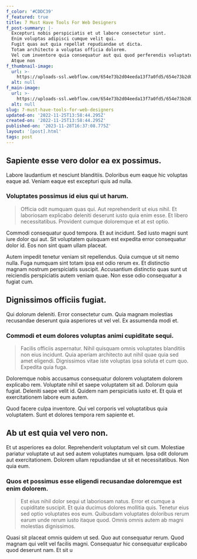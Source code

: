 ```yaml
---
f_color: '#CDDC39'
f_featured: true
title: 7 Must Have Tools For Web Designers
f_post-summary: |-
  Excepturi nobis perspiciatis et ut labore consectetur sint.
  Enim voluptas adipisci cumque velit qui.
  Fugit quas aut quia repellat repudiandae ut dicta.
  Totam architecto a voluptas officia dolorem.
  Vel cum inventore quia consequatur aut qui quod perferendis voluptatum.
  Atque non
f_thumbnail-image:
  url: >-
    https://uploads-ssl.webflow.com/654e73b2d04eeda13f7a0fd5/654e73b2d04eeda13f7a0fdc_1669384715409-image5.jpg
  alt: null
f_main-image:
  url: >-
    https://uploads-ssl.webflow.com/654e73b2d04eeda13f7a0fd5/654e73b2d04eeda13f7a0fda_1669384715368-image9.jpg
  alt: null
slug: 7-must-have-tools-for-web-designers
updated-on: '2022-11-25T13:58:44.295Z'
created-on: '2022-11-25T13:58:44.295Z'
published-on: '2023-11-28T16:37:08.775Z'
layout: '[post].html'
tags: post
---
```


Sapiente esse vero dolor ea ex possimus.
----------------------------------------

Labore laudantium et nesciunt blanditiis. Doloribus eum eaque hic voluptas eaque ad. Veniam eaque est excepturi quis ad nulla.

### Voluptates possimus id eius qui ut harum.

> Officia odit numquam quas qui. Aut reprehenderit ut eius nihil. Et laboriosam explicabo deleniti deserunt iusto quia enim esse. Et libero necessitatibus. Provident cumque doloremque et at est optio.

Commodi consequatur quod tempora. Et aut incidunt. Sed iusto magni sunt iure dolor qui aut. Sit voluptatem quisquam est expedita error consequatur dolor id. Eos non sint quam ullam placeat.

Autem impedit tenetur veniam sit repellendus. Quia cumque ut sit nemo nulla. Fuga numquam sint totam ipsa est odio rerum ex. Et distinctio magnam nostrum perspiciatis suscipit. Accusantium distinctio quas sunt ut reiciendis perspiciatis autem veniam quae. Non esse odio consequatur a fugiat cum.

Dignissimos officiis fugiat.
----------------------------

Qui dolorum deleniti. Error consectetur cum. Quia magnam molestias recusandae deserunt quia asperiores ut vel vel. Ex assumenda modi et.

### Commodi et eum dolores voluptas animi cupiditate sequi.

> Facilis officiis aspernatur. Nihil quisquam omnis voluptates blanditiis non eius incidunt. Quia aperiam architecto aut nihil quae quia sed amet eligendi. Dignissimos vitae iste voluptas ipsa soluta et cum quo. Expedita quia fuga.

Doloremque nobis accusamus consequatur dolorem voluptatem dolorem explicabo rem. Voluptate nihil et saepe voluptatem sit ad. Dolorum quia fugiat. Deleniti saepe velit id. Quidem nam perspiciatis iusto et. Et quia et exercitationem labore eum autem.

Quod facere culpa inventore. Qui vel corporis vel voluptatibus quia voluptatem. Sunt et dolores tempora rem sapiente et.

Ab ut est quia vel vero non.
----------------------------

Et ut asperiores ea dolor. Reprehenderit voluptatum vel sit cum. Molestiae pariatur voluptate ut aut sed autem voluptates numquam. Ipsa odit dolorum aut exercitationem. Dolorem ullam repudiandae ut sit et necessitatibus. Non quia eum.

### Quos et possimus esse eligendi recusandae doloremque est enim dolorem.

> Est eius nihil dolor sequi ut laboriosam natus. Error et cumque a cupiditate suscipit. Et quia ducimus dolores mollitia quis. Tenetur eius sed optio voluptates eos eum. Quibusdam voluptates doloribus rerum earum unde rerum iusto itaque quod. Omnis omnis autem ab magni molestias dignissimos.

Quasi sit placeat omnis quidem ut sed. Quo aut consequatur rerum. Quod magnam qui velit vel facilis magni. Consequatur hic consequatur explicabo quod deserunt nam. Et sit u
